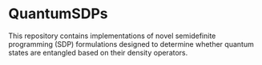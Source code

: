 # QuantumSDPs
This repository contains implementations of novel semidefinite programming (SDP) formulations designed to determine whether quantum states are entangled based on their density operators.